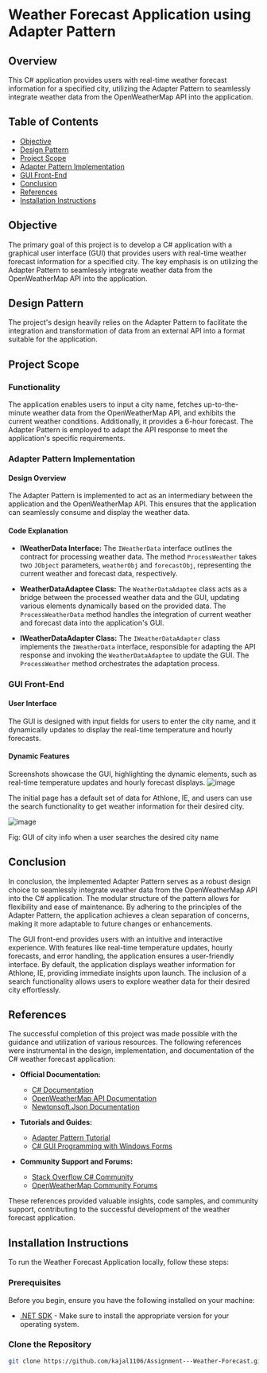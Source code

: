 # Weather Forecast Application using Adapter Pattern

## Overview

This C# application provides users with real-time weather forecast information for a specified city, utilizing the Adapter Pattern to seamlessly integrate weather data from the OpenWeatherMap API into the application.

## Table of Contents

- [Objective](#objective)
- [Design Pattern](#design-pattern)
- [Project Scope](#project-scope)
- [Adapter Pattern Implementation](#adapter-pattern-implementation)
- [GUI Front-End](#gui-front-end)
- [Conclusion](#conclusion)
- [References](#references)
- [Installation Instructions](#installation-instructions)

## Objective

The primary goal of this project is to develop a C# application with a graphical user interface (GUI) that provides users with real-time weather forecast information for a specified city. The key emphasis is on utilizing the Adapter Pattern to seamlessly integrate weather data from the OpenWeatherMap API into the application.

## Design Pattern

The project's design heavily relies on the Adapter Pattern to facilitate the integration and transformation of data from an external API into a format suitable for the application.

## Project Scope

### Functionality

The application enables users to input a city name, fetches up-to-the-minute weather data from the OpenWeatherMap API, and exhibits the current weather conditions. Additionally, it provides a 6-hour forecast. The Adapter Pattern is employed to adapt the API response to meet the application's specific requirements.

### Adapter Pattern Implementation

#### Design Overview

The Adapter Pattern is implemented to act as an intermediary between the application and the OpenWeatherMap API. This ensures that the application can seamlessly consume and display the weather data.

#### Code Explanation

- **IWeatherData Interface:** The `IWeatherData` interface outlines the contract for processing weather data. The method `ProcessWeather` takes two `JObject` parameters, `weatherObj` and `forecastObj`, representing the current weather and forecast data, respectively.

- **WeatherDataAdaptee Class:** The `WeatherDataAdaptee` class acts as a bridge between the processed weather data and the GUI, updating various elements dynamically based on the provided data. The `ProcessWeatherData` method handles the integration of current weather and forecast data into the application's GUI.

- **IWeatherDataAdapter Class:** The `IWeatherDataAdapter` class implements the `IWeatherData` interface, responsible for adapting the API response and invoking the `WeatherDataAdaptee` to update the GUI. The `ProcessWeather` method orchestrates the adaptation process.

### GUI Front-End

#### User Interface

The GUI is designed with input fields for users to enter the city name, and it dynamically updates to display the real-time temperature and hourly forecasts.

#### Dynamic Features

Screenshots showcase the GUI, highlighting the dynamic elements, such as real-time temperature updates and hourly forecast displays.
![image](https://github.com/kajal1106/Assignment---Weather-Forecast/assets/39821430/fde485c0-b418-499c-92f6-7d0dc9eee351)

The initial page has a default set of data for Athlone, IE, and users can use the search functionality to get weather information for their desired city.

![image](https://github.com/kajal1106/Assignment---Weather-Forecast/assets/39821430/1b425ce3-a30a-4a81-9853-406438b8d400)

Fig: GUI of city info when a user searches the desired city name

## Conclusion

In conclusion, the implemented Adapter Pattern serves as a robust design choice to seamlessly integrate weather data from the OpenWeatherMap API into the C# application. The modular structure of the pattern allows for flexibility and ease of maintenance. By adhering to the principles of the Adapter Pattern, the application achieves a clean separation of concerns, making it more adaptable to future changes or enhancements.

The GUI front-end provides users with an intuitive and interactive experience. With features like real-time temperature updates, hourly forecasts, and error handling, the application ensures a user-friendly interface. By default, the application displays weather information for Athlone, IE, providing immediate insights upon launch. The inclusion of a search functionality allows users to explore weather data for their desired city effortlessly.

## References

The successful completion of this project was made possible with the guidance and utilization of various resources. The following references were instrumental in the design, implementation, and documentation of the C# weather forecast application:

- **Official Documentation:**
  - [C# Documentation](https://docs.microsoft.com/en-us/dotnet/csharp/)
  - [OpenWeatherMap API Documentation](https://openweathermap.org/api)
  - [Newtonsoft.Json Documentation](https://www.newtonsoft.com/json)

- **Tutorials and Guides:**
  - [Adapter Pattern Tutorial](https://refactoring.guru/design-patterns/adapter)
  - [C# GUI Programming with Windows Forms](https://docs.microsoft.com/en-us/dotnet/desktop/winforms/?view=netdesktop-6.0)

- **Community Support and Forums:**
  - [Stack Overflow C# Community](https://stackoverflow.com/questions)
  - [OpenWeatherMap Community Forums](https://openweathermap.org/forum)

These references provided valuable insights, code samples, and community support, contributing to the successful development of the weather forecast application.

## Installation Instructions

To run the Weather Forecast Application locally, follow these steps:

### Prerequisites

Before you begin, ensure you have the following installed on your machine:

- [.NET SDK](https://dotnet.microsoft.com/download) - Make sure to install the appropriate version for your operating system.

### Clone the Repository

```bash
git clone https://github.com/kajal1106/Assignment---Weather-Forecast.git

